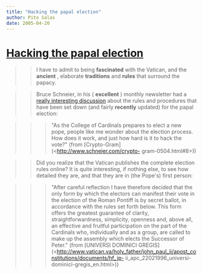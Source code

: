 ```yaml
---
title: "Hacking the papal election"
author: Pito Salas
date: 2005-04-20
---
```

# [Hacking the papal election](None)



>>

>> I have to admit to being **fascinated** with the Vatican, and the
**ancient** , elaborate **traditions** and **rules** that surround the papacy.

>>

>> Bruce Schneier, in his ( **excellent** ) monthly newsletter had a [really
interesting discussion](<http://www.schneier.com/crypto-gram-0504.html#8>)
about the rules and procedures that have been set down (and fairly
**recently** updated) for the papal election:

>>

>>> "As the College of Cardinals prepares to elect a new pope, people like me
wonder about the election process. How does it work, and just how hard is it
to hack the vote?" (from [Crypto-Gram](<http://www.schneier.com/crypto-
gram-0504.html#8>))

>>

>> Did you realize that the Vatican publishes the complete election rules
online? It is quite interesting, if nothing else, to see how detailed they
are, and that they are in (the Pope's) first person:

>>

>>> "After careful reflection I have therefore decided that the only form by
which the electors can manifest their vote in the election of the Roman
Pontiff is by secret ballot, in accordance with the rules set forth below.
This form offers the greatest guarantee of clarity, straightforwardness,
simplicity, openness and, above all, an effective and fruitful participation
on the part of the Cardinals who, individually and as a group, are called to
make up the assembly which elects the Successor of Peter." (from [UNIVERSI
DOMINICI
GREGIS](<http://www.vatican.va/holy_father/john_paul_ii/apost_constitutions/documents/hf_jp-
ii_apc_22021996_universi-dominici-gregis_en.html>))


